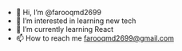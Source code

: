 - 👋 Hi, I’m @farooqmd2699
- 👀 I’m interested in learning new tech
- 🌱 I’m currently learning React
- 📫 How to reach me farooqmd2699@gmail.com

<!---
farooqmd2699/farooqmd2699 is a ✨ special ✨ repository because its `README.md` (this file) appears on your GitHub profile.
You can click the Preview link to take a look at your changes.
--->

